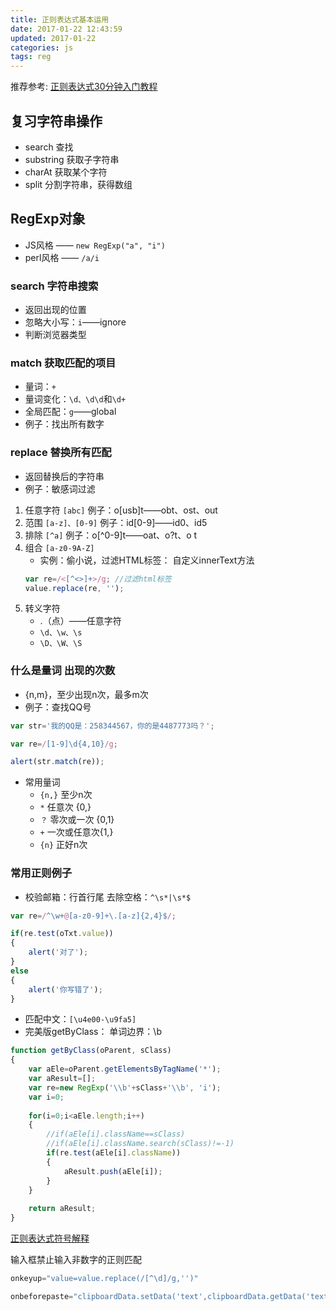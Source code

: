 ```yaml
---
title: 正则表达式基本运用
date: 2017-01-22 12:43:59
updated: 2017-01-22
categories: js
tags: reg
---
```


推荐参考: [正则表达式30分钟入门教程](https://deerchao.net/tutorials/regex/regex.htm)


## 复习字符串操作 ##
- search			查找
- substring		获取子字符串
- charAt			获取某个字符
- split			分割字符串，获得数组

## RegExp对象 ##
- JS风格 —— `new RegExp("a", "i")`
- perl风格 —— `/a/i`

### search 字符串搜索 ###
- 返回出现的位置  
- 忽略大小写：`i`——ignore  
- 判断浏览器类型  

### match 获取匹配的项目 ###
- 量词：`+`
- 量词变化：`\d、\d\d`和`\d+`  
- 全局匹配：`g`——global  
- 例子：找出所有数字  

### replace 替换所有匹配 ###
- 返回替换后的字符串
- 例子：敏感词过滤

1. 任意字符 `[abc]`
例子：o[usb]t——obt、ost、out
2. 范围 `[a-z]、[0-9]`
例子：id[0-9]——id0、id5
3. 排除 `[^a]`
例子：o[^0-9]t——oat、o?t、o t
4. 组合 `[a-z0-9A-Z]`
    - 实例：偷小说，过滤HTML标签： 自定义innerText方法
    ```js
    var re=/<[^<>]+>/g; //过滤html标签
    value.replace(re, '');
    ```
5. 转义字符
    - .（点）——任意字符
    - `\d、\w、\s`
    - `\D、\W、\S`

### 什么是量词 出现的次数 ###
- {n,m}，至少出现n次，最多m次
- 例子：查找QQ号
```js
var str='我的QQ是：258344567，你的是4487773吗？';

var re=/[1-9]\d{4,10}/g;

alert(str.match(re));
```
- 常用量词
    - `{n,}`	至少n次
    - `*`		任意次	{0,}
    - `？`	    零次或一次	{0,1}
    - `+`	    一次或任意次{1,}
    - `{n}`	    正好n次

### 常用正则例子 ###
- 校验邮箱：行首行尾 去除空格：`^\s*|\s*$`
```js
var re=/^\w+@[a-z0-9]+\.[a-z]{2,4}$/;

if(re.test(oTxt.value))
{
    alert('对了');
}
else
{
    alert('你写错了');
}
```
- 匹配中文：`[\u4e00-\u9fa5]`
- 完美版getByClass： 单词边界：\b
```js
function getByClass(oParent, sClass)
{
    var aEle=oParent.getElementsByTagName('*');
    var aResult=[];
    var re=new RegExp('\\b'+sClass+'\\b', 'i');
    var i=0;
    
    for(i=0;i<aEle.length;i++)
    {
        //if(aEle[i].className==sClass)
        //if(aEle[i].className.search(sClass)!=-1)
        if(re.test(aEle[i].className))
        {
            aResult.push(aEle[i]);
        }
    }
    
    return aResult;
}
```

[正则表达式符号解释](http://www.cnblogs.com/yirlin/archive/2006/04/12/373222.html)


输入框禁止输入非数字的正则匹配
```js
onkeyup="value=value.replace(/[^\d]/g,'')" 

onbeforepaste="clipboardData.setData('text',clipboardData.getData('text').replace(/[^\d]/g,''))"
```

